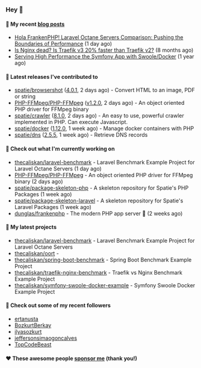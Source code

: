 ### Hey 👋

#### 📜 My recent [blog posts](https://caliskanemre.medium.com/)

- [Hola FrankenPHP! Laravel Octane Servers Comparison: Pushing the Boundaries of Performance](https://medium.com/beyn-technology/hola-frankenphp-laravel-octane-servers-comparison-pushing-the-boundaries-of-performance-d3e7ad8e652c?source=rss-cf41ab240584------2) (1 day ago)
- [Is Nginx dead? Is Traefik v3 20% faster than Traefik v2?](https://medium.com/beyn-technology/is-nginx-dead-is-traefik-v3-20-faster-than-traefik-v2-f28ffb7eed3e?source=rss-cf41ab240584------2) (8 months ago)
- [Serving High Performance the Symfony App with Swoole/Docker](https://medium.com/beyn-technology/serving-high-performance-the-symfony-app-with-swoole-docker-758d8f176889?source=rss-cf41ab240584------2) (1 year ago)

#### 🔭 Latest releases I've contributed to

- [spatie/browsershot](https://github.com/spatie/browsershot) ([4.0.1](https://github.com/spatie/browsershot/releases/tag/4.0.1), 2 days ago) - Convert HTML to an image, PDF or string
- [PHP-FFMpeg/PHP-FFMpeg](https://github.com/PHP-FFMpeg/PHP-FFMpeg) ([v1.2.0](https://github.com/PHP-FFMpeg/PHP-FFMpeg/releases/tag/v1.2.0), 2 days ago) - An object oriented PHP driver for FFMpeg binary
- [spatie/crawler](https://github.com/spatie/crawler) ([8.1.0](https://github.com/spatie/crawler/releases/tag/8.1.0), 2 days ago) - An easy to use,  powerful crawler implemented in PHP. Can execute Javascript.
- [spatie/docker](https://github.com/spatie/docker) ([1.12.0](https://github.com/spatie/docker/releases/tag/1.12.0), 1 week ago) - Manage docker containers with PHP
- [spatie/dns](https://github.com/spatie/dns) ([2.5.5](https://github.com/spatie/dns/releases/tag/2.5.5), 1 week ago) - Retrieve DNS records

#### 👷 Check out what I'm currently working on

- [thecaliskan/laravel-benchmark](https://github.com/thecaliskan/laravel-benchmark) - Laravel Benchmark Example Project for Laravel Octane Servers (1 day ago)
- [PHP-FFMpeg/PHP-FFMpeg](https://github.com/PHP-FFMpeg/PHP-FFMpeg) - An object oriented PHP driver for FFMpeg binary (2 days ago)
- [spatie/package-skeleton-php](https://github.com/spatie/package-skeleton-php) - A skeleton repository for Spatie&#39;s PHP Packages (1 week ago)
- [spatie/package-skeleton-laravel](https://github.com/spatie/package-skeleton-laravel) - A skeleton repository for Spatie&#39;s Laravel Packages (1 week ago)
- [dunglas/frankenphp](https://github.com/dunglas/frankenphp) - The modern PHP app server 🧟 (2 weeks ago)

#### 🌱 My latest projects

- [thecaliskan/laravel-benchmark](https://github.com/thecaliskan/laravel-benchmark) - Laravel Benchmark Example Project for Laravel Octane Servers
- [thecaliskan/oort](https://github.com/thecaliskan/oort) - 
- [thecaliskan/spring-boot-benchmark](https://github.com/thecaliskan/spring-boot-benchmark) - Spring Boot Benchmark Example Project
- [thecaliskan/traefik-nginx-benchmark](https://github.com/thecaliskan/traefik-nginx-benchmark) - Traefik vs Nginx Benchmark Example Project
- [thecaliskan/symfony-swoole-docker-example](https://github.com/thecaliskan/symfony-swoole-docker-example) - Symfony Swoole Docker Example Project

#### 👯 Check out some of my recent followers

- [ertanusta](https://github.com/ertanusta)
- [BozkurtBerkay](https://github.com/BozkurtBerkay)
- [ilyasozkurt](https://github.com/ilyasozkurt)
- [jeffersonsimaogoncalves](https://github.com/jeffersonsimaogoncalves)
- [TopCodeBeast](https://github.com/TopCodeBeast)

#### ❤️ These awesome people [sponsor me](https://github.com/sponsors/thecaliskan) (thank you!)


